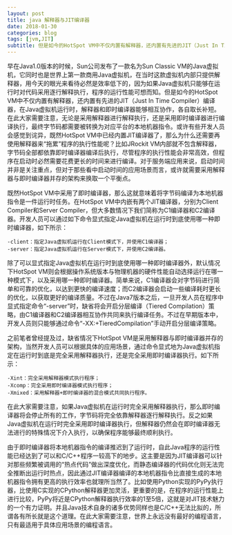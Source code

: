 ```yaml
---
layout: post
title: java 解释器与JIT编译器
date: 2018-01-30
categories: blog
tags: [jvm,JIT]
subtitle: 但是如今的HotSpot VM中不仅内置有解释器，还内置有先进的JIT（Just In Time Compiler）编译器，在Java虚拟机运行时，解释器和即时编译器能够相互协作，各自取长补短
---
```


早在Java1.0版本的时候，Sun公司发布了一款名为Sun Classic VM的Java虚拟机，它同时也是世界上第一款商用Java虚拟机，在当时这款虚拟机内部只提供解释器，用今天的眼光来看待必然是效率低下的，因为如果Java虚拟机只能够在运行时对代码采用逐行解释执行，程序的运行性能可想而知。但是如今的HotSpot VM中不仅内置有解释器，还内置有先进的JIT（Just In Time Compiler）编译器，在Java虚拟机运行时，解释器和即时编译器能够相互协作，各自取长补短。在此大家需要注意，无论是采用解释器进行解释执行，还是采用即时编译器进行编译执行，最终字节码都需要被转换为对应平台的本地机器指令。或许有些开发人员会感觉到诧异，既然HotSpot VM中已经内置JIT编译器了，那么为什么还需要再使用解释器来“拖累”程序的执行性能呢？比如JRockit VM内部就不包含解释器，字节码全部都依靠即时编译器编译后执行，尽管程序的执行性能会非常高效，但程序在启动时必然需要花费更长的时间来进行编译。对于服务端应用来说，启动时间并非是关注重点，但对于那些看中启动时间的应用场景而言，或许就需要采用解释器与即时编译器并存的架构来换取一个平衡点。


既然HotSpot VM中采用了即时编译器，那么这就意味着将字节码编译为本地机器指令是一件运行时任务。在HotSpot VM中内嵌有两个JIT编译器，分别为Client Compiler和Server Compiler，但大多数情况下我们简称为C1编译器和C2编译器。开发人员可以通过如下命令显式指定Java虚拟机在运行时到底使用哪一种即时编译器，如下所示：

```
-client：指定Java虚拟机运行在Client模式下，并使用C1编译器；
-server：指定Java虚拟机运行在Server模式下，并使用C2编译器。
```

除了可以显式指定Java虚拟机在运行时到底使用哪一种即时编译器外，默认情况下HotSpot VM则会根据操作系统版本与物理机器的硬件性能自动选择运行在哪一种模式下，以及采用哪一种即时编译器。简单来说，C1编译器会对字节码进行简单和可靠的优化，以达到更快的编译速度；而C2编译器会启动一些编译耗时更长的优化，以获取更好的编译质量。不过在Java7版本之后，一旦开发人员在程序中显式指定命令“-server”时，缺省将会开启分层编译（Tiered Compilation）策略，由C1编译器和C2编译器相互协作共同来执行编译任务。不过在早期版本中，开发人员则只能够通过命令“-XX:+TieredCompilation”手动开启分层编译策略。


之前笔者曾经提及过，缺省情况下HotSpot VM是采用解释器与即时编译器并存的架构，当然开发人员可以根据具体的应用场景，通过命令显式地为Java虚拟机指定在运行时到底是完全采用解释器执行，还是完全采用即时编译器执行。如下所示：

```
-Xint：完全采用解释器模式执行程序；
-Xcomp：完全采用即时编译器模式执行程序；
-Xmixed：采用解释器+即时编译器的混合模式共同执行程序。
```


在此大家需要注意，如果Java虚拟机在运行时完全采用解释器执行，那么即时编译器将会停止所有的工作，字节码将完全依靠解释器逐行解释执行。反之如果Java虚拟机在运行时完全采用即时编译器执行，但解释器仍然会在即时编译器无法进行的特殊情况下介入执行，以确保程序能够最终顺利执行。


由于即时编译器将本地机器指令的编译推迟到了运行时，自此Java程序的运行性能已经达到了可以和C/C++程序一较高下的地步。这主要是因为JIT编译器可以针对那些频繁被调用的“热点代码”做出深度优化，而静态编译器的代码优化则无法完全推断出运行时热点，因此通过JIT编译器编译的本地机器指令比直接生成的本地机器指令拥有更高的执行效率也就理所当然了。比如使用Python实现的PyPy执行器，比使用C实现的CPython解释器更加灵活，更重要的是，在程序的运行性能上进行比较，PyPy将近是CPython解释器执行效率的1至5倍，这就是对JIT技术魅力的一个有力证明。并且Java技术自身的诸多优势同样也是C/C++无法比拟的，所谓各有所长就是这个道理。在此大家需要注意，世界上永远没有最好的编程语言，只有最适用于具体应用场景的编程语言。